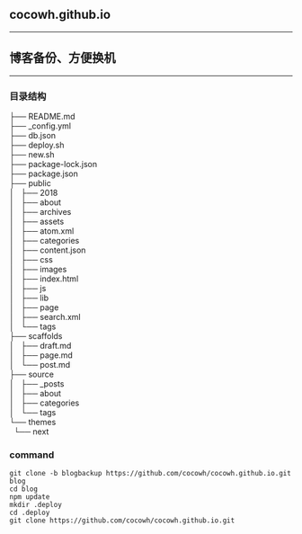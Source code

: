 ## cocowh.github.io

---

## 博客备份、方便换机

---

### 目录结构

├── README.md  
├── \_config.yml  
├── db.json  
├── deploy.sh  
├── new.sh  
├── package-lock.json  
├── package.json  
├── public  
│   ├── 2018  
│   ├── about  
│   ├── archives  
│   ├── assets  
│   ├── atom.xml  
│   ├── categories  
│   ├── content.json  
│   ├── css  
│   ├── images  
│   ├── index.html  
│   ├── js  
│   ├── lib  
│   ├── page  
│   ├── search.xml  
│   └── tags  
├── scaffolds  
│   ├── draft.md  
│   ├── page.md  
│   └── post.md  
├── source  
│   ├── \_posts  
│   ├── about  
│   ├── categories  
│   └── tags  
└── themes  
  └── next 
  
  
### command

```
git clone -b blogbackup https://github.com/cocowh/cocowh.github.io.git blog
cd blog 
npm update
mkdir .deploy
cd .deploy 
git clone https://github.com/cocowh/cocowh.github.io.git
```